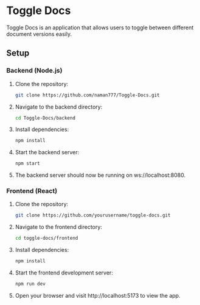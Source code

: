 # Toggle Docs

Toggle Docs is an application that allows users to toggle between different document versions easily.

## Setup

### Backend (Node.js)

1. Clone the repository:

    ```bash
    git clone https://github.com/naman777/Toggle-Docs.git
    ```

2. Navigate to the backend directory:

    ```bash
    cd Toggle-Docs/backend
    ```

3. Install dependencies:

    ```bash
    npm install
    ```

4. Start the backend server:

    ```bash
    npm start
    ```

5. The backend server should now be running on ws://localhost:8080.

### Frontend (React)

1. Clone the repository:

    ```bash
    git clone https://github.com/yourusername/toggle-docs.git
    ```

2. Navigate to the frontend directory:

    ```bash
    cd toggle-docs/frontend
    ```

3. Install dependencies:

    ```bash
    npm install
    ```

4. Start the frontend development server:

    ```bash
    npm run dev
    ```

5. Open your browser and visit http://localhost:5173 to view the app.

